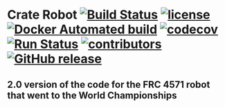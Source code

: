 # Crate Robot [![Build Status](https://travis-ci.org/frc4571/CrateRobot.svg?branch=master)](https://travis-ci.org/frc4571/CrateRobot) [![license](https://img.shields.io/github/license/frc4571/CrateRobot.svg)](https://github.com/frc4571/CrateRobot/blob/master/LICENSE) [![Docker Automated build](https://img.shields.io/docker/automated/frc4571/CrateRobot.svg)]() [![codecov](https://codecov.io/gh/frc4571/CrateRobot/branch/master/graph/badge.svg)](https://codecov.io/gh/frc4571/CrateRobot) [![Run Status](https://api.shippable.com/projects/5849ece7a932c20f003a439c/badge?branch=master)](https://app.shippable.com/projects/5849ece7a932c20f003a439c) [![contributors](https://img.shields.io/github/contributors/frc4571/CrateRobot.svg)](https://github.com/frc4571/CrateRobot/graphs/contributors) [![GitHub release](https://img.shields.io/github/release/frc4571/CrateRobot.svg)]() 


## 2.0 version of the code for the FRC 4571 robot that went to the World Championships
